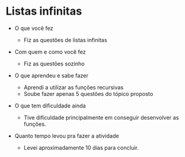 # Listas infinitas

- O que você fez
    - Fiz as questões de listas infinitas
- Com quem e como você fez
    - Fiz as questões sozinho
	  
- O que aprendeu e sabe fazer
	- Aprendi a utilizar as funções recursivas
	- Soube fazer apenas 5 questões do tópico proposto
	
- O que tem dificuldade ainda
	- Tive dificuldade principalmente em conseguir desenvolver as funções.

- Quanto tempo levou pra fazer a atividade
	- Levei aproximadamente 10 dias para concluir.